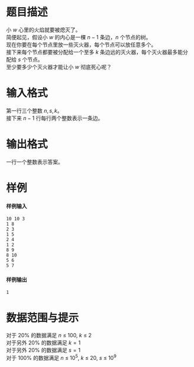 
# 题目描述

小 $w$ 心里的火焰就要被熄灭了。  
简便起见，假设小 $w$ 的内心是一棵 $n − 1$ 条边，$n$ 个节点的树。  
现在你要在每个节点里放一些灭火器，每个节点可以放任意多个。  
接下来每个节点都要被分配给一个至多 $k$ 条边远的灭火器，每个灭火器最多能分配给 $s$ 个节点。  
至少要多少个灭火器才能让小 $w$ 彻底死心呢？

# 输入格式

第一行三个整数 $n, s, k$。  
接下来 $n − 1$ 行每行两个整数表示一条边。

# 输出格式

一行一个整数表示答案。

# 样例

#### 样例输入
```plain
10 10 3
1 8
2 3
1 5
2 4
1 2
8 9
8 10
5 6
5 7
```

#### 样例输出
```plain
1
```


# 数据范围与提示

对于 20% 的数据满足 $n$ ≤ 100, $k$ ≤ 2  
对于另外 20% 的数据满足 $k = 1$  
对于另外 20% 的数据满足 $s = 1$  
对于 100% 的数据满足 $n$ ≤ $10^5$, $k$ ≤ $20$, $s$ ≤ $10^9$

